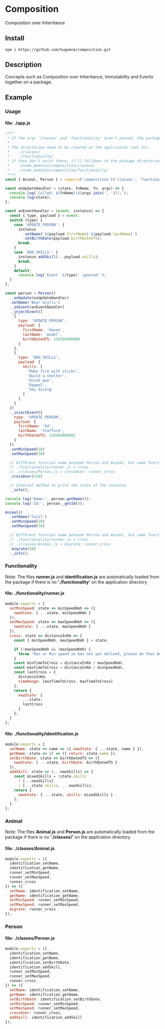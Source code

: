 # Composition

Composition over Inheritance

## Install

```
npm i https://github.com/hugomcm/composition.git
```

## Description

Concepts such as Composition over Inheritance, Immutability and Events together on a package.

## Example

### Usage

#### file: ./app.js

```js
/***
 * If the args 'classes' and 'functionality' aren't passed, the package will default to those names.
 *
 * The directories need to be created on the application root dir:
 *    ./classes/
 *    ./functionality/
 * if they don't exist there, it'll falldown to the package directories:
 *    ./node_modules/composition/classes/
 *    ./node_modules/composition/functionality/
 ***/
const { Animal, Person } = require('composition')('classes', 'functionality');

const onUpdateHandler = (state, fnName, fn, args) => {
  console.log(`Called: ${fnName}(${args.join(', ')});`);
  console.log(state);
};

const onEventHandler = (event, instance) => {
  const { type, payload } = event;
  switch (type) {
    case 'UPDATE_PERSON': {
      instance
        .setName(`${payload.firstName} ${payload.lastName}`)
        .setBirthDate(payload.birthDateUTS);
      break;
    }
    case 'ADD_SKILLS': {
      instance.addSkill(...payload.skills);
      break;
    }
    default:
      console.log(`Event '${type}' ignored!`);
  }
};

const person = Person()
  ._onUpdate(onUpdateHandler)
  .setName('Bear Grylls')
  ._onEvent(onEventHandler)
  ._injectEvent([
    {
      type: 'UPDATE_PERSON',
      payload: {
        firstName: 'Hazen',
        lastName: 'Audel',
        birthDateUTS: 128304000000
      }
    },
    {
      type: 'ADD_SKILLS',
      payload: {
        skills: [
          'Make fire with sticks',
          'Build a shelter',
          'Drink pee',
          'Rappel',
          'Sky diving'
        ]
      }
    }
  ])
  ._injectEvent({
    type: 'UPDATE_PERSON',
    payload: {
      firstName: 'Ed',
      lastName: 'Stafford',
      birthDateUTS: 128304000002
    }
  })
  .setMinSpeed(10)
  .setMaxSpeed(30)

  // Different function name between Person and Animal, but same function under the wood.
  // ./functionality/runner.js > cross
  // ./classes/Person.js > crossOver: runner_cross
  .crossOver(120)

  // Internal method to print the state of the instance
  ._info();

console.log('Name:', person.getName());
console.log('Id:', person._getId());

Animal()
  .setName('Cecil')
  .setMinSpeed(10)
  .setMaxSpeed(50)

  // Different function name between Person and Animal, but same function under the wood.
  // ./functionality/runner.js > cross
  // ./classes/Animal.js > migrate: runner_cross
  .migrate(30)
  ._info();
```

### Functionality

Note: The files **runner.js** and **identification.js** are automatically loaded from the package if there is no **'./functionality'** on the application directory

#### file: ./functionality/runner.js

```js
module.exports = {
  setMinSpeed: state => minSpeedKmh => ({
    newState: { ...state, minSpeedKmh }
  }),
  setMaxSpeed: state => maxSpeedKmh => ({
    newState: { ...state, maxSpeedKmh }
  }),
  cross: state => distanceInKm => {
    const { minSpeedKmh, maxSpeedKmh } = state;

    if (!maxSpeedKmh && !maxSpeedKmh) {
      throw 'Max or Min speed in kms not yet defined, please do that before cross anything!';
    }
    const minTimeToCross = distanceInKm / maxSpeedKmh;
    const maxTimeToCross = distanceInKm / minSpeedKmh;
    const lastCross = {
      distanceInKm,
      timeRange: [minTimeToCross, maxTimeToCross]
    };
    return {
      newState: {
        ...state,
        lastCross
      }
    };
  }
};
```

#### file: ./functionality/identification.js

```js
module.exports = {
  setName: state => name => ({ newState: { ...state, name } }),
  getName: state => () => ({ return: state.name }),
  setBirthDate: state => birthDateUTS => ({
    newState: { ...state, birthDate: birthDateUTS }
  }),
  addSkill: state => (...newSkills) => {
    const mixedSkills = !state.skills
      ? [...newSkills]
      : [...state.skills, ...newSkills];
    return {
      newState: { ...state, skills: mixedSkills }
    };
  }
};
```

### Animal

Note: The files **Animal.js** and **Person.js** are automatically loaded from the package if there is no **'./classes/'** on the application directory

#### file: ./classes/Animal.js

```js
module.exports = ({
  identification_setName,
  identification_getName,
  runner_setMinSpeed,
  runner_setMaxSpeed,
  runner_cross
}) => ({
  setName: identification_setName,
  getName: identification_getName,
  setMinSpeed: runner_setMinSpeed,
  setMaxSpeed: runner_setMaxSpeed,
  migrate: runner_cross
});
```

### Person

#### file: ./classes/Person.js

```js
module.exports = ({
  identification_setName,
  identification_getName,
  identification_setBirthDate,
  identification_addSkill,
  runner_setMinSpeed,
  runner_setMaxSpeed,
  runner_cross
}) => ({
  setName: identification_setName,
  getName: identification_getName,
  setBirthDate: identification_setBirthDate,
  setMinSpeed: runner_setMinSpeed,
  setMaxSpeed: runner_setMaxSpeed,
  crossOver: runner_cross,
  addSkill: identification_addSkill
});
```
